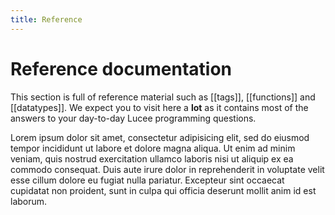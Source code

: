 ```yaml
---
title: Reference
---
```


# Reference documentation

This section is full of reference material such as [[tags]], [[functions]] and [[datatypes]]. We expect you to visit here a **lot** as it contains most of the answers to your day-to-day Lucee programming questions.

Lorem ipsum dolor sit amet, consectetur adipisicing elit, sed do eiusmod tempor incididunt ut labore et dolore magna aliqua. Ut enim ad minim veniam, quis nostrud exercitation ullamco laboris nisi ut aliquip ex ea commodo consequat. Duis aute irure dolor in reprehenderit in voluptate velit esse cillum dolore eu fugiat nulla pariatur. Excepteur sint occaecat cupidatat non proident, sunt in culpa qui officia deserunt mollit anim id est laborum.